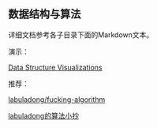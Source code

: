 ## 数据结构与算法

详细文档参考各子目录下面的Markdown文本。

演示：

[Data Structure Visualizations](https://www.cs.usfca.edu/~galles/visualization/Algorithms.html)

推荐：

[labuladong/fucking-algorithm](https://github.com/labuladong/fucking-algorithm)

[labuladong的算法小抄](https://labuladong.gitbook.io/algo/)



